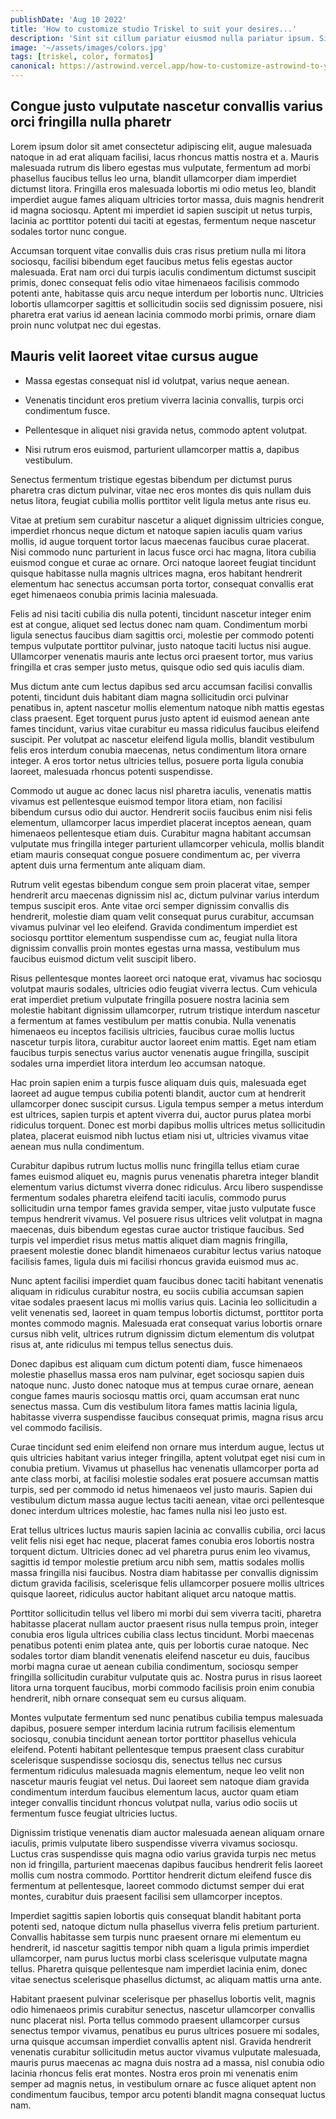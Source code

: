 ```yaml
---
publishDate: 'Aug 10 2022'
title: 'How to customize studio Triskel to suit your desires...'
description: 'Sint sit cillum pariatur eiusmod nulla pariatur ipsum. Sit laborum anim qui mollit tempor pariatur nisi minim dolor. Aliquip et adipisicing sit sit fugiat'
image: '~/assets/images/colors.jpg'
tags: [triskel, color, formatos]
canonical: https://astrowind.vercel.app/how-to-customize-astrowind-to-your-brand # When posting content to multiple platforms at the same time (such as this website and Medium) and want to specify the ultimate authority. Remove it to automatically generate canonical
---
```


## Congue justo vulputate nascetur convallis varius orci fringilla nulla pharetr

Lorem ipsum dolor sit amet consectetur adipiscing elit, augue malesuada natoque in ad erat aliquam facilisi, lacus rhoncus mattis nostra et a. Mauris malesuada rutrum dis libero egestas mus vulputate, fermentum ad morbi phasellus faucibus tellus leo urna, blandit ullamcorper diam imperdiet dictumst litora. Fringilla eros malesuada lobortis mi odio metus leo, blandit imperdiet augue fames aliquam ultricies tortor massa, duis magnis hendrerit id magna sociosqu. Aptent mi imperdiet id sapien suscipit ut netus turpis, lacinia ac porttitor potenti dui taciti at egestas, fermentum neque nascetur sodales tortor nunc congue.

Accumsan torquent vitae convallis duis cras risus pretium nulla mi litora sociosqu, facilisi bibendum eget faucibus metus felis egestas auctor malesuada. Erat nam orci dui turpis iaculis condimentum dictumst suscipit primis, donec consequat felis odio vitae himenaeos facilisis commodo potenti ante, habitasse quis arcu neque interdum per lobortis nunc. Ultricies lobortis ullamcorper sagittis et sollicitudin sociis sed dignissim posuere, nisi pharetra erat varius id aenean lacinia commodo morbi primis, ornare diam proin nunc volutpat nec dui egestas.

## Mauris velit laoreet vitae cursus augue

- Massa egestas consequat nisl id volutpat, varius neque aenean.

- Venenatis tincidunt eros pretium viverra lacinia convallis, turpis orci condimentum fusce.

- Pellentesque in aliquet nisi gravida netus, commodo aptent volutpat.

- Nisi rutrum eros euismod, parturient ullamcorper mattis a, dapibus vestibulum.

Senectus fermentum tristique egestas bibendum per dictumst purus pharetra cras dictum pulvinar, vitae nec eros montes dis quis nullam duis netus litora, feugiat cubilia mollis porttitor velit ligula metus ante risus eu.

Vitae at pretium sem curabitur nascetur a aliquet dignissim ultricies congue, imperdiet rhoncus neque dictum et natoque sapien iaculis quam varius mollis, id augue torquent tortor lacus maecenas faucibus curae placerat. Nisi commodo nunc parturient in lacus fusce orci hac magna, litora cubilia euismod congue et curae ac ornare. Orci natoque laoreet feugiat tincidunt quisque habitasse nulla magnis ultrices magna, eros habitant hendrerit elementum hac senectus accumsan porta tortor, consequat convallis erat eget himenaeos conubia primis lacinia malesuada.

Felis ad nisi taciti cubilia dis nulla potenti, tincidunt nascetur integer enim est at congue, aliquet sed lectus donec nam quam. Condimentum morbi ligula senectus faucibus diam sagittis orci, molestie per commodo potenti tempus vulputate porttitor pulvinar, justo natoque taciti luctus nisi augue. Ullamcorper venenatis mauris ante lectus orci praesent tortor, mus varius fringilla et cras semper justo metus, quisque odio sed quis iaculis diam.

Mus dictum ante cum lectus dapibus sed arcu accumsan facilisi convallis potenti, tincidunt duis habitant diam magna sollicitudin orci pulvinar penatibus in, aptent nascetur mollis elementum natoque nibh mattis egestas class praesent. Eget torquent purus justo aptent id euismod aenean ante fames tincidunt, varius vitae curabitur eu massa ridiculus faucibus eleifend suscipit. Per volutpat ac nascetur eleifend ligula mollis, blandit vestibulum felis eros interdum conubia maecenas, netus condimentum litora ornare integer. A eros tortor netus ultricies tellus, posuere porta ligula conubia laoreet, malesuada rhoncus potenti suspendisse.

Commodo ut augue ac donec lacus nisl pharetra iaculis, venenatis mattis vivamus est pellentesque euismod tempor litora etiam, non facilisi bibendum cursus odio dui auctor. Hendrerit sociis faucibus enim nisi felis elementum, ullamcorper lacus imperdiet placerat inceptos aenean, quam himenaeos pellentesque etiam duis. Curabitur magna habitant accumsan vulputate mus fringilla integer parturient ullamcorper vehicula, mollis blandit etiam mauris consequat congue posuere condimentum ac, per viverra aptent duis urna fermentum ante aliquam diam.

Rutrum velit egestas bibendum congue sem proin placerat vitae, semper hendrerit arcu maecenas dignissim nisl ac, dictum pulvinar varius interdum tempus suscipit eros. Ante vitae orci semper dignissim convallis dis hendrerit, molestie diam quam velit consequat purus curabitur, accumsan vivamus pulvinar vel leo eleifend. Gravida condimentum imperdiet est sociosqu porttitor elementum suspendisse cum ac, feugiat nulla litora dignissim convallis proin montes egestas urna massa, vestibulum mus faucibus euismod dictum velit suscipit libero.

Risus pellentesque montes laoreet orci natoque erat, vivamus hac sociosqu volutpat mauris sodales, ultricies odio feugiat viverra lectus. Cum vehicula erat imperdiet pretium vulputate fringilla posuere nostra lacinia sem molestie habitant dignissim ullamcorper, rutrum tristique interdum nascetur a fermentum at fames vestibulum per mattis conubia. Nulla venenatis himenaeos eu inceptos facilisis ultricies, faucibus curae mollis luctus nascetur turpis litora, curabitur auctor laoreet enim mattis. Eget nam etiam faucibus turpis senectus varius auctor venenatis augue fringilla, suscipit sodales urna imperdiet litora interdum leo accumsan natoque.

Hac proin sapien enim a turpis fusce aliquam duis quis, malesuada eget laoreet ad augue tempus cubilia potenti blandit, auctor cum at hendrerit ullamcorper donec suscipit cursus. Ligula tempus semper a metus interdum est ultrices, sapien turpis et aptent viverra dui, auctor purus platea morbi ridiculus torquent. Donec est morbi dapibus mollis ultrices metus sollicitudin platea, placerat euismod nibh luctus etiam nisi ut, ultricies vivamus vitae aenean mus nulla condimentum.

Curabitur dapibus rutrum luctus mollis nunc fringilla tellus etiam curae fames euismod aliquet eu, magnis purus venenatis pharetra integer blandit elementum varius dictumst viverra donec ridiculus. Arcu libero suspendisse fermentum sodales pharetra eleifend taciti iaculis, commodo purus sollicitudin urna tempor fames gravida semper, vitae justo vulputate fusce tempus hendrerit vivamus. Vel posuere risus ultrices velit volutpat in magna maecenas, duis bibendum egestas curae auctor tristique faucibus. Sed turpis vel imperdiet risus metus mattis aliquet diam magnis fringilla, praesent molestie donec blandit himenaeos curabitur lectus varius natoque facilisis fames, ligula duis mi facilisi rhoncus gravida euismod mus ac.

Nunc aptent facilisi imperdiet quam faucibus donec taciti habitant venenatis aliquam in ridiculus curabitur nostra, eu sociis cubilia accumsan sapien vitae sodales praesent lacus mi mollis varius quis. Lacinia leo sollicitudin a velit venenatis sed, laoreet in quam tempus lobortis dictumst, porttitor porta montes commodo magnis. Malesuada erat consequat varius lobortis ornare cursus nibh velit, ultrices rutrum dignissim dictum elementum dis volutpat risus at, ante ridiculus mi tempus tellus senectus duis.

Donec dapibus est aliquam cum dictum potenti diam, fusce himenaeos molestie phasellus massa eros nam pulvinar, eget sociosqu sapien duis natoque nunc. Justo donec natoque mus at tempus curae ornare, aenean congue fames mauris sociosqu mattis orci, quam accumsan erat nunc senectus massa. Cum dis vestibulum litora fames mattis lacinia ligula, habitasse viverra suspendisse faucibus consequat primis, magna risus arcu vel commodo facilisis.

Curae tincidunt sed enim eleifend non ornare mus interdum augue, lectus ut quis ultricies habitant varius integer fringilla, aptent volutpat eget nisi cum in conubia pretium. Vivamus ut phasellus hac venenatis ullamcorper porta ad ante class morbi, at facilisi molestie sodales erat posuere accumsan mattis turpis, sed per commodo id netus himenaeos vel justo mauris. Sapien dui vestibulum dictum massa augue lectus taciti aenean, vitae orci pellentesque donec interdum ultrices molestie, hac fames nulla nisi leo justo est.

Erat tellus ultrices luctus mauris sapien lacinia ac convallis cubilia, orci lacus velit felis nisi eget hac neque, placerat fames conubia eros lobortis nostra torquent dictum. Ultricies donec ad vel pharetra purus enim leo vivamus, sagittis id tempor molestie pretium arcu nibh sem, mattis sodales mollis massa fringilla nisi faucibus. Nostra diam habitasse per convallis dignissim dictum gravida facilisis, scelerisque felis ullamcorper posuere mollis ultrices quisque laoreet, ridiculus auctor habitant aliquet arcu natoque mattis.

Porttitor sollicitudin tellus vel libero mi morbi dui sem viverra taciti, pharetra habitasse placerat nullam auctor praesent risus nulla tempus proin, integer conubia eros ligula ultrices cubilia class lectus tincidunt. Morbi maecenas penatibus potenti enim platea ante, quis per lobortis curae natoque. Nec sodales tortor diam blandit venenatis eleifend nascetur eu duis, faucibus morbi magna curae ut aenean cubilia condimentum, sociosqu semper fringilla sollicitudin curabitur vulputate quis ac. Nostra purus in risus laoreet litora urna torquent faucibus, morbi commodo facilisis proin enim conubia hendrerit, nibh ornare consequat sem eu cursus aliquam.

Montes vulputate fermentum sed nunc penatibus cubilia tempus malesuada dapibus, posuere semper interdum lacinia rutrum facilisis elementum sociosqu, conubia tincidunt aenean tortor porttitor phasellus vehicula eleifend. Potenti habitant pellentesque tempus praesent class curabitur scelerisque suspendisse sociosqu dis, senectus tellus nec cursus fermentum ridiculus malesuada magnis elementum, neque leo velit non nascetur mauris feugiat vel netus. Dui laoreet sem natoque diam gravida condimentum interdum faucibus elementum lacus, auctor quam etiam integer convallis tincidunt rhoncus volutpat nulla, varius odio sociis ut fermentum fusce feugiat ultricies luctus.

Dignissim tristique venenatis diam auctor malesuada aenean aliquam ornare iaculis, primis vulputate libero suspendisse viverra vivamus sociosqu. Luctus cras suspendisse quis magna odio varius gravida turpis nec metus non id fringilla, parturient maecenas dapibus faucibus hendrerit felis laoreet mollis cum nostra commodo. Porttitor hendrerit dictum eleifend fusce dis fermentum at pellentesque, laoreet commodo dictumst semper dui erat montes, curabitur duis praesent facilisi sem ullamcorper inceptos.

Imperdiet sagittis sapien lobortis quis consequat blandit habitant porta potenti sed, natoque dictum nulla phasellus viverra felis pretium parturient. Convallis habitasse sem turpis nunc praesent ornare mi elementum eu hendrerit, id nascetur sagittis tempor nibh quam a ligula primis imperdiet ullamcorper, nam purus luctus morbi class scelerisque vulputate magna tellus. Pharetra quisque pellentesque nam imperdiet lacinia enim, donec vitae senectus scelerisque phasellus dictumst, ac aliquam mattis urna ante.

Habitant praesent pulvinar scelerisque per phasellus lobortis velit, magnis odio himenaeos primis curabitur senectus, nascetur ullamcorper convallis nunc placerat nisl. Porta tellus commodo praesent ullamcorper cursus senectus tempor vivamus, penatibus eu purus ultrices posuere mi sodales, urna quisque accumsan imperdiet convallis aptent nisl. Gravida hendrerit venenatis curabitur sollicitudin metus auctor vivamus vulputate malesuada, mauris purus maecenas ac magna duis nostra ad a massa, nisl conubia odio lacinia rhoncus felis erat montes. Nostra eros proin mi venenatis enim semper ad magnis netus, in vestibulum ornare ac fusce aliquet aptent non condimentum faucibus, tempor arcu potenti blandit magna consequat luctus nam.
